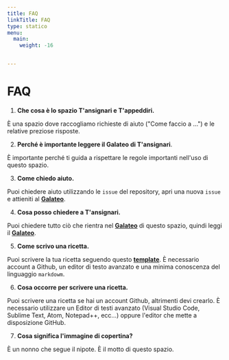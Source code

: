 ```yaml
---
title: FAQ
linkTitle: FAQ
type: statico
menu:
  main:
    weight: -16


---
```


# FAQ

1. **Che cosa è lo spazio T'ansignari e T'appeddiri.**

È una spazio dove raccogliamo richieste di aiuto ("Come faccio a ...") e le relative preziose risposte.

2. **Perché è importante leggere il **Galateo** di T'ansignari**.

È importante perché ti guida a rispettare le regole importanti nell'uso di questo spazio.

3. **Come chiedo aiuto.**

Puoi chiedere aiuto utilizzando le `issue` del repository, apri una nuova `issue` e attieniti al **[Galateo](/galateo/ "attieniti al Galateo")**.


4. **Cosa posso chiedere a T'ansignari.**

Puoi chiedere tutto ciò che rientra nel **[Galateo](/galateo/ "leggi il Galateo")** di questo spazio, quindi leggi il **[Galateo](/galateo/ "leggi il Galateo")**.


5. **Come scrivo una ricetta.**

Puoi scrivere la tua ricetta seguendo questo **[template](/ricette/tansignari/come_scrivere_una_ricetta/ "Come scrivere una ricetta")**. È necessario account a Github, un editor di testo avanzato e una minima conoscenza del linguaggio `markdowm`.

6. **Cosa occorre per scrivere una ricetta.**

Puoi scrivere una ricetta se hai un account Github, altrimenti devi crearlo. È necessario utilizzare un Editor di testi avanzato (Visual Studio Code, Sublime Text, Atom, Notepad++, ecc...) oppure l'editor che mette a disposizione GitHub.

7. **Cosa significa l'immagine di copertina?**

È un nonno che segue il nipote. È il motto di questo spazio.

